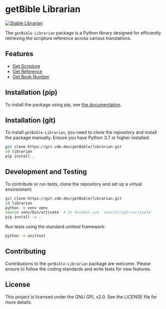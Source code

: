 # getBible Librarian

[![Stable Librarian](https://github.com/getbible/librarian/actions/workflows/stable-librarian.yml/badge.svg)](https://github.com/getbible/librarian/actions/workflows/stable-librarian.yml)

The `getBible Librarian` package is a Python library designed for efficiently retrieving the scripture reference across various translations.

## Features

- [Get Scripture](https://git.vdm.dev/getBible/librarian/src/branch/master/docs/getbible_scripture.md)
- [Get Reference](https://git.vdm.dev/getBible/librarian/src/branch/master/docs/getbible_reference.md)
- [Get Book Number](https://git.vdm.dev/getBible/librarian/src/branch/master/docs/getbible_book_number.md)

## Installation (pip)

To install the package using pip, see [the documentation](https://git.vdm.dev/getBible/-/packages/pypi/getbible-librarian).

## Installation (git)

To install `getBible-Librarian`, you need to clone the repository and install the package manually. Ensure you have Python 3.7 or higher installed.

```bash
git clone https://git.vdm.dev/getBible/librarian.git
cd librarian
pip install .
```

## Development and Testing

To contribute or run tests, clone the repository and set up a virtual environment:

```bash
git clone https://git.vdm.dev/getBible/librarian.git
cd librarian
python -m venv venv
source venv/bin/activate  # On Windows use `venv\Scripts\activate`
pip install -e .
```

Run tests using the standard unittest framework:

```bash
python -m unittest
```

## Contributing

Contributions to the `getBible-Librarian` package are welcome. Please ensure to follow the coding standards and write tests for new features.

## License

This project is licensed under the GNU GPL v2.0. See the LICENSE file for more details.


